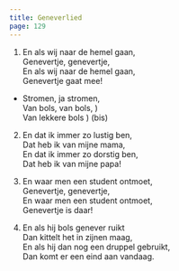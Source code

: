```yaml
---
title: Geneverlied
page: 129
---  
```


1. En als wij naar de hemel gaan,  
Genevertje, genevertje,  
En als wij naar de hemel gaan,  
Genevertje gaat mee!  


- Stromen, ja stromen,  
Van bols, van bols,  )  
Van lekkere bols     ) (bis)  


2. En dat ik immer zo lustig ben,  
Dat heb ik van mijne mama,  
En dat ik immer zo dorstig ben,  
Dat heb ik van mijne papa!  


3. En waar men een student ontmoet,  
Genevertje, genevertje,  
En waar men een student ontmoet,  
Genevertje is daar!  


4. En als hij bols genever ruikt  
Dan kittelt het in zijnen maag,  
En als hij dan nog een druppel gebruikt,  
Dan komt er een eind aan vandaag.  
